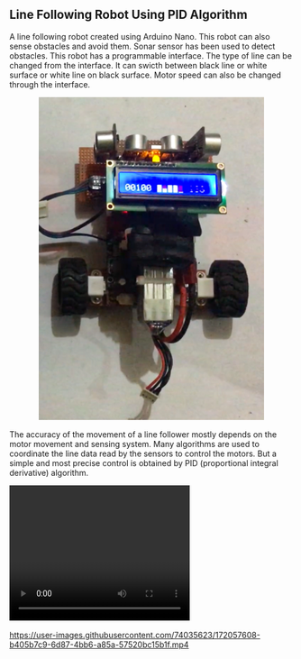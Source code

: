 ## Line Following Robot Using PID Algorithm
A line following robot created using Arduino Nano. This robot can also sense obstacles and avoid them. Sonar sensor has been used to detect obstacles. This robot has a programmable interface. The type of line can be changed from the interface. It can swicth between black line or white surface or white line on black surface. Motor speed can also be changed through the interface. 
<p align="center">
<img src="https://github.com/mwasikz/Line-Following-Robot/blob/main/reademe_assets/LFR.png" width="400">
</p>

The accuracy of the movement of a line follower mostly depends on the motor movement and sensing system. Many algorithms are used to coordinate the line data read by the sensors to control the motors. But a simple and most precise control is obtained by PID (proportional integral derivative) algorithm.

<video width="320" height="240" autoplay>
  <source src="https://github.com/mwasikz/Line-Following-Robot/blob/main/reademe_assets/mwasikz_Line-Following-Robot.mp4" type="video/mp4">
</video>

https://user-images.githubusercontent.com/74035623/172057608-b405b7c9-6d87-4bb6-a85a-57520bc15b1f.mp4
